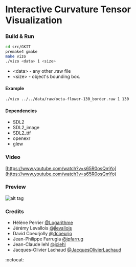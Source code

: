 # Interactive Curvature Tensor Visualization

### Build & Run

```sh
cd src/GKIT
premake4 gmake
make vizo
./vizo <data> 1 <size>
```
* \<data\> - any other .raw file
* \<size\> - object's bounding box.

#### Example

```sh
./vizo ../../data/raw/octa-flower-130_border.raw 1 130
```

#### Dependencies

* SDL2
* SDL2_image
* SDL2_ttf
* openexr
* glew

### Video

[https://www.youtube.com/watch?v=s65R0osQmYo](https://www.youtube.com/watch?v=s65R0osQmYo)

### Preview

![alt tag](http://i.imgur.com/m72QeV9.gif)

### Credits

*	Hélène Perrier [@Logarithme](https://github.com/Logarithme)
*	Jérémy Levallois [@jlevallois](https://github.com/jlevallois)
*	David Coeurjolly [@dcoeurjo](https://github.com/dcoeurjo)
*	Jean-Philippe Farrugia [@jpfarrug](https://github.com/jpfarrug)
*	Jean-Claude Iehl [@jciehl](https://github.com/jciehl)
*	Jacques-Olivier Lachaud [@JacquesOlivierLachaud](https://github.com/JacquesOlivierLachaud)


:octocat:

